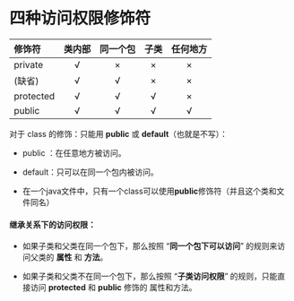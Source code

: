 # 四种访问权限修饰符



| 修饰符 | 类内部 | 同一个包 | 子类 | 任何地方 |
| :------ | :----: | :----: | :----: | :----: |
| private | √ | × | × | × |
|(缺省)| √ | √ | × | × |
| protected | √ | √ | √ | × |
| public | √ | √ | √ | √ |

对于 class 的修饰：只能用 **public** 或 **default**（也就是不写）：

* public ：在任意地方被访问。

* default：只可以在同一个包内被访问。

* 在一个java文件中，只有一个class可以使用**public**修饰符（并且这个类和文件同名）

#### 继承关系下的访问权限：

* 如果子类和父类在同一个包下，那么按照 “**同一个包下可以访问**” 的规则来访问父类的 **属性** 和 **方法**。

* 如果子类和父类不在同一个包下，那么按照 “**子类访问权限**” 的规则，只能直接访问 **protected** 和 **public** 修饰的 属性和方法。